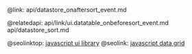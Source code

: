@link: api/datastore_onaftersort_event.md

@relatedapi:
	api/link/ui.datatable_onbeforesort_event.md
    api/datastore_sort.md


@seolinktop: [javascript ui library](https://webix.com)
@seolink: [javascript data grid](https://webix.com/widget/datatable/)